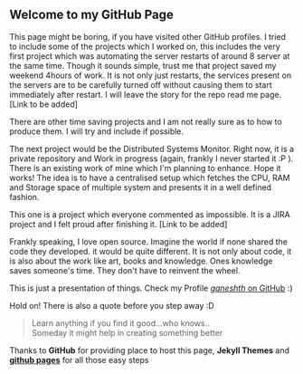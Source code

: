 ## Welcome to my GitHub Page

This page might be boring, if you have visited other GitHub profiles. I tried to include some of the projects which I worked on, this includes the very first project which was automating the server restarts of around 8 server at the same time. Though it sounds simple, trust me that project saved my weekend 4hours of work. It is not only just restarts, the services present on the servers are to be carefully turned off without causing them to start immediately after restart. I will leave the story for the repo read me page. [Link to be added]

There are other time saving projects and I am not really sure as to how to produce them. I will try and include if possible. 

The next project would be the Distributed Systems Monitor. Right now, it is a private repository and Work in progress (again, frankly I never started it :P ). There is an existing work of mine which I'm planning to enhance. Hope it works! The idea is to have a centralised setup which fetches the CPU, RAM and Storage space of multiple system and presents it in a well defined fashion. 

This one is a project which everyone commented as impossible. It is a JIRA project and I felt proud after finishing it. [Link to be added]

Frankly speaking, I love open source. Imagine the world if none shared the code they developed. it would be quite different. It is not only about code, it is also about the work like art, books and knowledge. Ones knowledge saves someone's time. They don't have to reinvent the wheel.

This is just a presentation of things. Check my Profile [*ganeshth* on GitHub](https://github.com/ganeshth) :)

Hold on! There is also a quote before you step away :D
> Learn anything if you find it good...who knows..<br/>
> Someday it might help in creating something better 

Thanks to **GitHub** for providing place to host this page,
**Jekyll Themes** and **[github pages](https://guides.github.com/features/pages)** for all those easy steps

